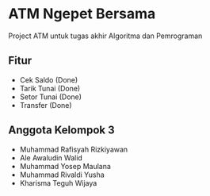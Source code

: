 # ATM Ngepet Bersama

Project ATM untuk tugas akhir Algoritma dan Pemrograman

## Fitur
* Cek Saldo (Done)
* Tarik Tunai (Done)
* Setor Tunai (Done)
* Transfer (Done)

## Anggota Kelompok 3
* Muhammad Rafisyah Rizkiyawan
* Ale Awaludin Walid
* Muhammad Yosep Maulana
* Muhammad Rivaldi Yusha
* Kharisma Teguh Wijaya

